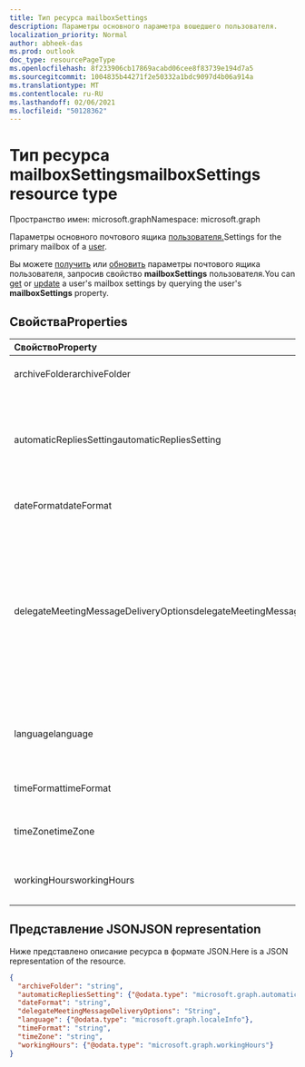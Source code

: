 ```yaml
---
title: Тип ресурса mailboxSettings
description: Параметры основного параметра вошедшего пользователя.
localization_priority: Normal
author: abheek-das
ms.prod: outlook
doc_type: resourcePageType
ms.openlocfilehash: 8f233906cb17869acabd06cee8f83739e194d7a5
ms.sourcegitcommit: 1004835b44271f2e50332a1bdc9097d4b06a914a
ms.translationtype: MT
ms.contentlocale: ru-RU
ms.lasthandoff: 02/06/2021
ms.locfileid: "50128362"
---
```

# <a name="mailboxsettings-resource-type"></a><span data-ttu-id="cc283-103">Тип ресурса mailboxSettings</span><span class="sxs-lookup"><span data-stu-id="cc283-103">mailboxSettings resource type</span></span>

<span data-ttu-id="cc283-104">Пространство имен: microsoft.graph</span><span class="sxs-lookup"><span data-stu-id="cc283-104">Namespace: microsoft.graph</span></span>

<span data-ttu-id="cc283-105">Параметры основного почтового ящика [пользователя.](user.md)</span><span class="sxs-lookup"><span data-stu-id="cc283-105">Settings for the primary mailbox of a [user](user.md).</span></span>

<span data-ttu-id="cc283-106">Вы можете [получить](../api/user-get-mailboxsettings.md) или [обновить](../api/user-update-mailboxsettings.md) параметры почтового ящика пользователя, запросив свойство **mailboxSettings** пользователя.</span><span class="sxs-lookup"><span data-stu-id="cc283-106">You can [get](../api/user-get-mailboxsettings.md) or [update](../api/user-update-mailboxsettings.md) a user's mailbox settings by querying the user's **mailboxSettings** property.</span></span>


## <a name="properties"></a><span data-ttu-id="cc283-107">Свойства</span><span class="sxs-lookup"><span data-stu-id="cc283-107">Properties</span></span>
| <span data-ttu-id="cc283-108">Свойство</span><span class="sxs-lookup"><span data-stu-id="cc283-108">Property</span></span>     | <span data-ttu-id="cc283-109">Тип</span><span class="sxs-lookup"><span data-stu-id="cc283-109">Type</span></span>   |<span data-ttu-id="cc283-110">Описание</span><span class="sxs-lookup"><span data-stu-id="cc283-110">Description</span></span>|
|:---------------|:--------|:----------|
|<span data-ttu-id="cc283-111">archiveFolder</span><span class="sxs-lookup"><span data-stu-id="cc283-111">archiveFolder</span></span>|<span data-ttu-id="cc283-112">string</span><span class="sxs-lookup"><span data-stu-id="cc283-112">string</span></span>|<span data-ttu-id="cc283-113">Идентификатор архивной папки пользователя.</span><span class="sxs-lookup"><span data-stu-id="cc283-113">Folder ID of an archive folder for the user.</span></span>|
|<span data-ttu-id="cc283-114">automaticRepliesSetting</span><span class="sxs-lookup"><span data-stu-id="cc283-114">automaticRepliesSetting</span></span>|[<span data-ttu-id="cc283-115">automaticRepliesSetting</span><span class="sxs-lookup"><span data-stu-id="cc283-115">automaticRepliesSetting</span></span>](automaticrepliessetting.md)|<span data-ttu-id="cc283-116">Параметры конфигурации для автоматического уведомления отправителя о входящем письме с помощью сообщения от пользователя, вошедшего в систему.</span><span class="sxs-lookup"><span data-stu-id="cc283-116">Configuration settings to automatically notify the sender of an incoming email with a message from the signed-in user.</span></span>|
|<span data-ttu-id="cc283-117">dateFormat</span><span class="sxs-lookup"><span data-stu-id="cc283-117">dateFormat</span></span>|<span data-ttu-id="cc283-118">string</span><span class="sxs-lookup"><span data-stu-id="cc283-118">string</span></span>|<span data-ttu-id="cc283-119">Формат даты для почтового ящика пользователя.</span><span class="sxs-lookup"><span data-stu-id="cc283-119">The date format for the user's mailbox.</span></span>|
|<span data-ttu-id="cc283-120">delegateMeetingMessageDeliveryOptions</span><span class="sxs-lookup"><span data-stu-id="cc283-120">delegateMeetingMessageDeliveryOptions</span></span>|<span data-ttu-id="cc283-121">delegateMeetingMessageDeliveryOptions</span><span class="sxs-lookup"><span data-stu-id="cc283-121">delegateMeetingMessageDeliveryOptions</span></span>| <span data-ttu-id="cc283-122">Если у пользователя есть делегат календаря, это указывает, будет ли делегат, владелец почтового ящика или оба получать сообщения о собрании и ответы на них.</span><span class="sxs-lookup"><span data-stu-id="cc283-122">If the user has a calendar delegate, this specifies whether the delegate, mailbox owner, or both receive meeting messages and meeting responses.</span></span> <span data-ttu-id="cc283-123">Возможные значения: `sendToDelegateAndInformationToPrincipal`, `sendToDelegateAndPrincipal`, `sendToDelegateOnly`.</span><span class="sxs-lookup"><span data-stu-id="cc283-123">Possible values are: `sendToDelegateAndInformationToPrincipal`, `sendToDelegateAndPrincipal`, `sendToDelegateOnly`.</span></span>|
|<span data-ttu-id="cc283-124">language</span><span class="sxs-lookup"><span data-stu-id="cc283-124">language</span></span>|[<span data-ttu-id="cc283-125">localeInfo</span><span class="sxs-lookup"><span data-stu-id="cc283-125">localeInfo</span></span>](localeinfo.md)|<span data-ttu-id="cc283-126">Сведения о языковом стандарте пользователя, в том числе о предпочитаемом языке и стране или регионе.</span><span class="sxs-lookup"><span data-stu-id="cc283-126">The locale information for the user, including the preferred language and country/region.</span></span>|
|<span data-ttu-id="cc283-127">timeFormat</span><span class="sxs-lookup"><span data-stu-id="cc283-127">timeFormat</span></span>|<span data-ttu-id="cc283-128">string</span><span class="sxs-lookup"><span data-stu-id="cc283-128">string</span></span>|<span data-ttu-id="cc283-129">Формат времени для почтового ящика пользователя.</span><span class="sxs-lookup"><span data-stu-id="cc283-129">The time format for the user's mailbox.</span></span>|
|<span data-ttu-id="cc283-130">timeZone</span><span class="sxs-lookup"><span data-stu-id="cc283-130">timeZone</span></span>|<span data-ttu-id="cc283-131">string</span><span class="sxs-lookup"><span data-stu-id="cc283-131">string</span></span>|<span data-ttu-id="cc283-132">Часовой пояс, используемый по умолчанию, для почтового ящика пользователя.</span><span class="sxs-lookup"><span data-stu-id="cc283-132">The default time zone for the user's mailbox.</span></span>|
|<span data-ttu-id="cc283-133">workingHours</span><span class="sxs-lookup"><span data-stu-id="cc283-133">workingHours</span></span>|[<span data-ttu-id="cc283-134">workingHours</span><span class="sxs-lookup"><span data-stu-id="cc283-134">workingHours</span></span>](workinghours.md)|<span data-ttu-id="cc283-135">Дни недели и часы работы пользователя в определенном часовом поясе.</span><span class="sxs-lookup"><span data-stu-id="cc283-135">The days of the week and hours in a specific time zone that the user works.</span></span>|

## <a name="json-representation"></a><span data-ttu-id="cc283-136">Представление JSON</span><span class="sxs-lookup"><span data-stu-id="cc283-136">JSON representation</span></span>

<span data-ttu-id="cc283-137">Ниже представлено описание ресурса в формате JSON.</span><span class="sxs-lookup"><span data-stu-id="cc283-137">Here is a JSON representation of the resource.</span></span>

<!-- {
  "blockType": "resource",
  "optionalProperties": [
    "archiveFolder"
  ],
  "@odata.type": "microsoft.graph.mailboxSettings"
}-->

```json
{
  "archiveFolder": "string",
  "automaticRepliesSetting": {"@odata.type": "microsoft.graph.automaticRepliesSetting"},
  "dateFormat": "string",
  "delegateMeetingMessageDeliveryOptions": "String",
  "language": {"@odata.type": "microsoft.graph.localeInfo"},
  "timeFormat": "string",
  "timeZone": "string",
  "workingHours": {"@odata.type": "microsoft.graph.workingHours"}
}

```

<!-- uuid: 8fcb5dbc-d5aa-4681-8e31-b001d5168d79
2015-10-25 14:57:30 UTC -->
<!-- {
  "type": "#page.annotation",
  "description": "mailboxSettings resource",
  "keywords": "",
  "section": "documentation",
  "tocPath": ""
}-->

